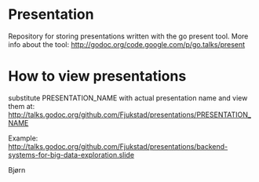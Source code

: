 Presentation 
=============

Repository for storing presentations written with the go present tool. More info about the tool: http://godoc.org/code.google.com/p/go.talks/present



How to view presentations
=============
substitute PRESENTATION_NAME with actual presentation name and view them at: http://talks.godoc.org/github.com/Fjukstad/presentations/PRESENTATION_NAME

Example: http://talks.godoc.org/github.com/Fjukstad/presentations/backend-systems-for-big-data-exploration.slide




Bjørn
